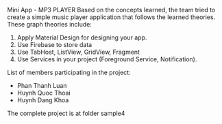 Mini App - MP3 PLAYER
Based on the concepts learned, the team tried to create a simple music player application that follows the learned theories. These graph theories include:
1) Apply Material Design for designing your app.
2) Use Firebase to store data
3) Use TabHost, ListView, GridView, Fragment
4) Use Services in your project (Foreground Service, Notification).

List of members participating in the project:
- Phan Thanh Luan
- Huynh Quoc Thoai
- Huynh Dang Khoa


The complete project is at folder sample4
